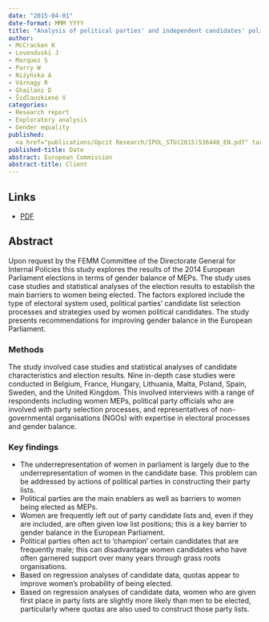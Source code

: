 ```yaml
---
date: "2015-04-01"
date-format: MMM YYYY
title: "Analysis of political parties' and independent candidates' policies for gender balance in the European Parliament after the elections of 2014"
author:
- McCracken K
- Lovenduski J
- Marquez S
- Parry W
- Niżyńska A
- Várnagy R
- Ghailani D
- Šidlauskienė V
categories:
- Research report
- Exploratory analysis
- Gender equality
published:
  <a href="publications/Opcit Research/IPOL_STU(2015)536448_EN.pdf" target="_blank">PDF</a>
published-title: Date
abstract: European Commission
abstract-title: Client
---
```


## Links

* <a href="publications/Opcit Research/IPOL_STU(2015)536448_EN.pdf" target="_blank">PDF</a>


## Abstract

Upon request by the FEMM Committee of the Directorate General for Internal Policies this study explores the results of the 2014 European Parliament elections in terms of gender balance of MEPs. The study uses case studies and statistical analyses of the election results to establish the main barriers to women being elected. The factors explored include the type of electoral system used, political parties’ candidate list selection processes and strategies used by women political candidates. The study presents recommendations for improving gender balance in the European Parliament.

### Methods

The study involved case studies and statistical analyses of candidate characteristics and election results. Nine in-depth case studies were conducted in Belgium, France, Hungary, Lithuania, Malta, Poland, Spain, Sweden, and the United Kingdom. This involved interviews with a range of respondents including women MEPs, political party officials who are involved with party selection processes, and representatives of non-governmental organisations (NGOs) with expertise in electoral processes and gender balance.

### Key findings

- The underrepresentation of women in parliament is largely due to the underrepresentation of women in the candidate base. This problem can be addressed by actions of political parties in constructing their party lists.
- Political parties are the main enablers as well as barriers to women being elected as MEPs.
- Women are frequently left out of party candidate lists and, even if they are included, are often given low list positions; this is a key barrier to gender balance in the European Parliament.
- Political parties often act to ‘champion’ certain candidates that are frequently male; this can disadvantage women candidates who have often garnered support over many years through grass roots organisations.
- Based on regression analyses of candidate data, quotas appear to improve women’s probability of being elected.
- Based on regression analyses of candidate data, women who are given first place in party lists are slightly more likely than men to be elected, particularly where quotas are also used to construct those party lists.

